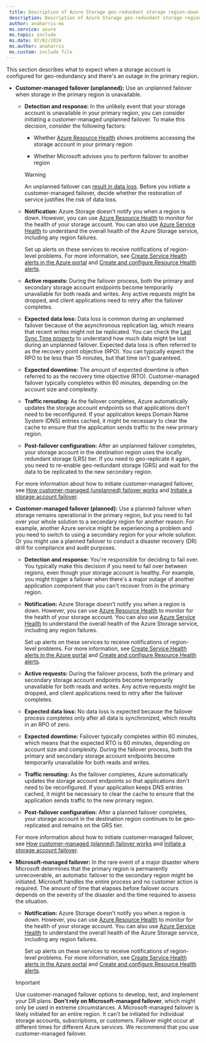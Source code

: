 ```yaml
---
 title: Description of Azure Storage geo-redundant storage region-down experience
 description: Description of Azure Storage geo-redundant storage region-down experience.
 author: anaharris-ms
 ms.service: azure
 ms.topic: include
 ms.date: 07/02/2024
 ms.author: anaharris
 ms.custom: include file
---
```


This section describes what to expect when a storage account is configured for geo-redundancy and there's an outage in the primary region.

- **Customer-managed failover (unplanned):** Use an unplanned failover when storage in the primary region is unavailable.

    - **Detection and response:** In the unlikely event that your storage account is unavailable in your primary region, you can consider initiating a customer-managed unplanned failover. To make this decision, consider the following factors:

      - Whether [Azure Resource Health](/azure/service-health/resource-health-overview) shows problems accessing the storage account in your primary region
      
      - Whether Microsoft advises you to perform failover to another region

      > [!WARNING]
      > An unplanned failover can [result in data loss](/azure/storage/common/storage-disaster-recovery-guidance#anticipate-data-loss-and-inconsistencies). Before you initiate a customer-managed failover, decide whether the restoration of service justifies the risk of data loss.
    
    - **Notification:** Azure Storage doesn't notify you when a region is down. However, you can use [Azure Resource Health](/azure/service-health/resource-health-overview) to monitor for the health of your storage account. You can also use [Azure Service Health](/azure/service-health/overview) to understand the overall health of the Azure Storage service, including any region failures.
        
        Set up alerts on these services to receive notifications of region-level problems. For more information, see [Create Service Health alerts in the Azure portal](/azure/service-health/alerts-activity-log-service-notifications-portal) and [Create and configure Resource Health alerts](/azure/service-health/resource-health-alert-arm-template-guide).
    
    - **Active requests:** During the failover process, both the primary and secondary storage account endpoints become temporarily unavailable for both reads and writes. Any active requests might be dropped, and client applications need to retry after the failover completes.

    - **Expected data loss:** Data loss is common during an unplanned failover because of the asynchronous replication lag, which means that recent writes might not be replicated. You can check the [Last Sync Time property](/azure/storage/common/last-sync-time-get) to understand how much data might be lost during an unplanned failover. Expected data loss is often referred to as the recovery point objective (RPO). You can typically expect the RPO to be less than 15 minutes, but that time isn't guaranteed.

    - **Expected downtime:** The amount of expected downtime is often referred to as the recovery time objective (RTO). Customer-managed failover typically completes within 60 minutes, depending on the account size and complexity.

    - **Traffic rerouting:** As the failover completes, Azure automatically updates the storage account endpoints so that applications don't need to be reconfigured. If your application keeps Domain Name System (DNS) entries cached, it might be necessary to clear the cache to ensure that the application sends traffic to the new primary region. 

    - **Post-failover configuration:** After an unplanned failover completes, your storage account in the destination region uses the locally redundant storage (LRS) tier. If you need to geo-replicate it again, you need to re-enable geo-redundant storage (GRS) and wait for the data to be replicated to the new secondary region.

    For more information about how to initiate customer-managed failover, see [How customer-managed (unplanned) failover works](/azure/storage/common/storage-failover-customer-managed-unplanned) and [Initiate a storage account failover](/azure/storage/common/storage-initiate-account-failover).

- **Customer-managed failover (planned):** Use a planned failover when storage remains operational in the primary region, but you need to fail over your whole solution to a secondary region for another reason. For example, another Azure service might be experiencing a problem and you need to switch to using a secondary region for your whole solution. Or you might use a planned failover to conduct a disaster recovery (DR) drill for compliance and audit purposes.

    - **Detection and response:** You're responsible for deciding to fail over. You typically make this decision if you need to fail over between regions, even though your storage account is healthy. For example, you might trigger a failover when there's a major outage of another application component that you can't recover from in the primary region.

    - **Notification:** Azure Storage doesn't notify you when a region is down. However, you can use [Azure Resource Health](/azure/service-health/resource-health-overview) to monitor for the health of your storage account. You can also use [Azure Service Health](/azure/service-health/overview) to understand the overall health of the Azure Storage service, including any region failures.
        
        Set up alerts on these services to receive notifications of region-level problems. For more information, see [Create Service Health alerts in the Azure portal](/azure/service-health/alerts-activity-log-service-notifications-portal) and [Create and configure Resource Health alerts](/azure/service-health/resource-health-alert-arm-template-guide).

    - **Active requests:** During the failover process, both the primary and secondary storage account endpoints become temporarily unavailable for both reads and writes. Any active requests might be dropped, and client applications need to retry after the failover completes.

    - **Expected data loss:** No data loss is expected because the failover process completes only after all data is synchronized, which results in an RPO of zero.

    - **Expected downtime:** Failover typically completes within 60 minutes, which means that the expected RTO is 60 minutes, depending on account size and complexity. During the failover process, both the primary and secondary storage account endpoints become temporarily unavailable for both reads and writes.

    - **Traffic rerouting:** As the failover completes, Azure automatically updates the storage account endpoints so that applications don't need to be reconfigured. If your application keeps DNS entries cached, it might be necessary to clear the cache to ensure that the application sends traffic to the new primary region. 

    - **Post-failover configuration:** After a planned failover completes, your storage account in the destination region continues to be geo-replicated and remains on the GRS tier.

    For more information about how to initiate customer-managed failover, see [How customer-managed (planned) failover works](/azure/storage/common/storage-failover-customer-managed-planned) and [Initiate a storage account failover](/azure/storage/common/storage-initiate-account-failover).

- **Microsoft-managed failover:** In the rare event of a major disaster where Microsoft determines that the primary region is permanently unrecoverable, an automatic failover to the secondary region might be initiated. Microsoft handles the entire process and no customer action is required. The amount of time that elapses before failover occurs depends on the severity of the disaster and the time required to assess the situation.

  - **Notification:** Azure Storage doesn't notify you when a region is down. However, you can use [Azure Resource Health](/azure/service-health/resource-health-overview) to monitor for the health of your storage account. You can also use [Azure Service Health](/azure/service-health/overview) to understand the overall health of the Azure Storage service, including any region failures.
        
    Set up alerts on these services to receive notifications of region-level problems. For more information, see [Create Service Health alerts in the Azure portal](/azure/service-health/alerts-activity-log-service-notifications-portal) and [Create and configure Resource Health alerts](/azure/service-health/resource-health-alert-arm-template-guide).

  > [!IMPORTANT]
  > Use customer-managed failover options to develop, test, and implement your DR plans. **Don't rely on Microsoft-managed failover**, which might only be used in extreme circumstances. A Microsoft-managed failover is likely initiated for an entire region. It can't be initiated for individual storage accounts, subscriptions, or customers. Failover might occur at different times for different Azure services. We recommend that you use customer-managed failover.
